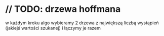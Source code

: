 # // TODO: drzewa hoffmana
w każdym kroku algo wybieramy 2 drzewa z największą liczbą wystąpień (jakiejś wartości szukanej) i łączymy je razem